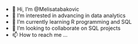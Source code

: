 - 👋 Hi, I’m @Melisatabakovic
- 👀 I’m interested in advancing in data analytics
- 🌱 I’m currently learning R programming and SQL
- 💞️ I’m looking to collaborate on SQL projects
- 📫 How to reach me ...

<!---
Melisatabakovic/Melisatabakovic is a ✨ special ✨ repository because its `README.md` (this file) appears on your GitHub profile.
You can click the Preview link to take a look at your changes.
--->
